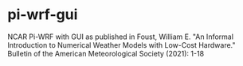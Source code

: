 # pi-wrf-gui
NCAR Pi-WRF with GUI as published in Foust, William E. "An Informal Introduction to Numerical Weather Models with Low-Cost Hardware." Bulletin of the American Meteorological Society (2021): 1-18
